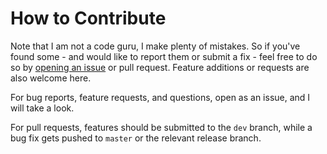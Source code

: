 # How to Contribute

Note that I am not a code guru, I make plenty of mistakes. So if
you've found some - and would like to report them or submit a fix -
feel free to do so by [opening an issue][1] or pull request.
Feature additions or requests are also welcome here.

For bug reports, feature requests, and questions, open as an issue,
and I will take a look.

For pull requests, features should be submitted to the `dev` branch,
while a bug fix gets pushed to `master` or the relevant release branch.

[1]: https://github.com/AfroThundr3007730/syncrepo/issues/new

